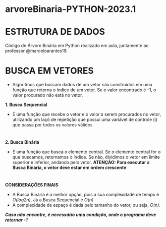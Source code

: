 # arvoreBinaria-PYTHON-2023.1
# ESTRUTURA DE DADOS 
Código de Árvore Binária em Python realizado em aula, juntamente ao professor @marceloarantes19.

# BUSCA EM VETORES
- Algoritmos que buscam dados de um vetor são construídos em uma função que retorna o índice de um vetor. Se o valor encontrado é -1, o valor procurado não está no vetor.

**1. Busca Sequencial**
- É uma função que recebe o vetor e o valor a serem procurados no vetor, utilizando um laçõ de repetição que possui uma variável de controle (i) que passa por todos os valores válidos
#

**2. Busca Binária**
- É uma função que busca o elemento central. Se o elemento central for o que buscamos, retornamos o índice. Se não, dividimos o vetor em limite superior e inferior, andando pelo vetor.
**ATENÇÃO: Para executar a Busca Binária, o vetor deve estar em ordem crescente**
#

**CONSIDERAÇÕES FINAIS**
- A Busca Binária é a melhor opção, pois a sua complexidade de tempo é _O(log2n)_. Já a Busca Sequencial é _O(n)_
- A complexidade de espaço é dada pelo tamanho do vetor, ou seja, _O(n)_.
  
***Caso não encontre, é necessário uma condição, onde o programa deve retornar -1***
